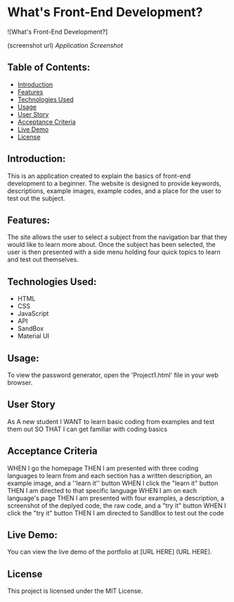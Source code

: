 # What's Front-End Development?

![What's Front-End Development?]

(screenshot url)
*Application Screenshot*

## Table of Contents:
- [Introduction](#introduction)
- [Features](#features)
- [Technologies Used](#technologies-used)
- [Usage](#usage)
- [User Story](#user-story)
- [Acceptance Criteria](#acceptance-criteria)
- [Live Demo](#live-demo)
- [License](#license)

## Introduction:
This is an application created to explain the basics of front-end development to a beginner. The website is designed to provide keywords, descriptions, example images, example codes, and a place for the user to test out the subject.

## Features:
The site allows the user to select a subject from the navigation bar that they would like to learn more about. Once the subject has been selected, the user is then presented with a side menu holding four quick topics to learn and test out themselves.

## Technologies Used:
- HTML
- CSS
- JavaScript
- API
- SandBox
- Material UI

## Usage:
To view the password generator, open the 'Project1.html' file in your web browser.

## User Story 
As A new student
I WANT to learn basic coding from examples and test them out
SO THAT I can get familiar with coding basics 

## Acceptance Criteria
WHEN I go the homepage
THEN I am presented with three coding languages to learn from and each section has a written description, an example image, and a ''learn it'' button
WHEN I click the "learn it" button
THEN I am directed to that specific language 
WHEN I am on each language's page
THEN I am presented with four examples, a description, a screenshot of the deplyed code, the raw code, and a "try it" button
WHEN I click the "try it" button
THEN I am directed to SandBox to test out the code 

## Live Demo:
You can view the live demo of the portfolio at [URL HERE] (URL HERE).

## License
This project is licensed under the MIT License.
